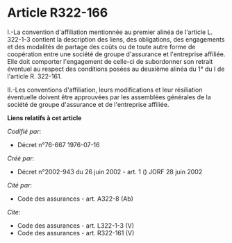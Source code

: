 # Article R322-166

I.-La convention d'affiliation mentionnée au premier alinéa de l'article L. 322-1-3 contient la description des liens, des
obligations, des engagements et des modalités de partage des coûts ou de toute autre forme de coopération entre une société
de groupe d'assurance et l'entreprise affiliée. Elle doit comporter l'engagement de celle-ci de subordonner son retrait
éventuel au respect des conditions posées au deuxième alinéa du 1° du I de l'article R. 322-161.

II.-Les conventions d'affiliation, leurs modifications et leur résiliation éventuelle doivent être approuvées par les
assemblées générales de la société de groupe d'assurance et de l'entreprise affiliée.

**Liens relatifs à cet article**

_Codifié par_:

  - Décret n°76-667 1976-07-16

_Créé par_:

  - Décret n°2002-943 du 26 juin 2002 - art. 1 () JORF 28 juin 2002

_Cité par_:

  - Code des assurances - art. A322-8 (Ab)

_Cite_:

  - Code des assurances - art. L322-1-3 (V)
  - Code des assurances - art. R322-161 (V)
